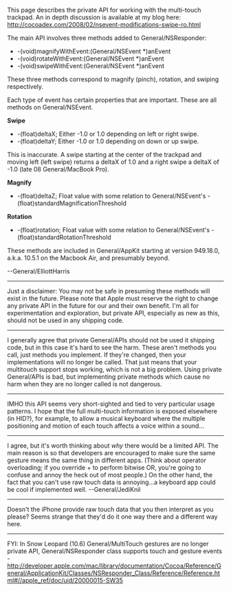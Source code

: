 

This page describes the private API for working with the multi-touch trackpad. An in depth discussion is available at my blog here: http://cocoadex.com/2008/02/nsevent-modifications-swipe-ro.html

The main API involves three methods added to General/NSResponder:


* -(void)magnifyWithEvent:(General/NSEvent *)anEvent
* -(void)rotateWithEvent:(General/NSEvent *)anEvent
* -(void)swipeWithEvent:(General/NSEvent *)anEvent


These three methods correspond to magnify (pinch), rotation, and swiping respectively.

Each type of event has certain properties that are important. These are all methods on General/NSEvent.

**Swipe**

* -(float)deltaX; Either -1.0 or 1.0 depending on left or right swipe.
* -(float)deltaY; Either -1.0 or 1.0 depending on down or up swipe.


This is inaccurate. A swipe starting at the center of the trackpad and moving left (left swipe) returns a deltaX of 1.0 and a right swipe a deltaX of -1.0 (late 08 General/MacBook Pro).

**Magnify**

* -(float)deltaZ; Float value with some relation to General/NSEvent's -(float)standardMagnificationThreshold


**Rotation**

* -(float)rotation; Float value with some relation to General/NSEvent's -(float)standardRotationThreshold


These methods are included in General/AppKit starting at version 949.18.0, a.k.a. 10.5.1 on the Macbook Air, and presumably beyond.

--General/ElliottHarris

----
Just a disclaimer: You may not be safe in presuming these methods will exist in the future. Please note that Apple must reserve the right to change any private API in the future for our and their own benefit. I'm all for experimentation and exploration, but private API, especially as new as this, should not be used in any shipping code.

----
I generally agree that private General/APIs should not be used it shipping code, but in this case it's hard to see the harm. These aren't methods you call, just methods you implement. If they're changed, then your implementations will no longer be called. That just means that your multitouch support stops working, which is not a big problem. Using private General/APIs is bad, but implementing private methods which cause no harm when they are no longer called is not dangerous.

----
IMHO this API seems very short-sighted and tied to very particular usage patterns.  I hope that the full multi-touch information is exposed elsewhere (in HID?), for example, to allow a musical keyboard where the multiple positioning and motion of each touch affects a voice within a sound...

----
I agree, but it's worth thinking about *why* there would be a limited API. The main reason is so that developers are encouraged to make sure the same gesture means the same thing in different apps. (Think about operator overloading; if you override + to perform bitwise OR, you're going to confuse and annoy the heck out of most people.) On the other hand, the fact that you can't use raw touch data is annoying...a keyboard app could be cool if implemented well. --General/JediKnil

----
Doesn't the iPhone provide raw touch data that you then interpret as you please? Seems strange that they'd do it one way there and a different way here.

----
FYI: In Snow Leopard (10.6) General/MultiTouch gestures are no longer private API, General/NSResponder class supports touch and gesture events - http://developer.apple.com/mac/library/documentation/Cocoa/Reference/General/ApplicationKit/Classes/NSResponder_Class/Reference/Reference.html#//apple_ref/doc/uid/20000015-SW35
